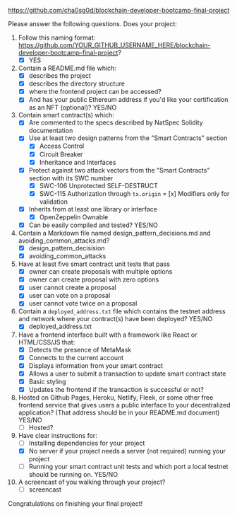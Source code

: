 https://github.com/cha0sg0d/blockchain-developer-bootcamp-final-project

Please answer the following questions. Does your project:

1. Follow this naming format: https://github.com/YOUR_GITHUB_USERNAME_HERE/blockchain-developer-bootcamp-final-project? 
    - [x] YES

2. Contain a README.md file which:
    - [x] describes the project
    - [x] describes the directory structure
    - [x] where the frontend project can be accessed? 
    - [x] And has your public Ethereum address if you'd like your certification as an NFT (optional)? YES/NO

3. Contain smart contract(s) which:
    - [x] Are commented to the specs described by NatSpec Solidity documentation
    - [x] Use at least two design patterns from the "Smart Contracts" section
      - [x] Access Control
      - [x] Circuit Breaker
      - [x] Inheritance and Interfaces
    - [x] Protect against two attack vectors from the "Smart Contracts" section with its SWC number
      - [x] SWC-106 Unprotected SELF-DESTRUCT
      - [x] SWC-115 Authorization through `tx.origin`
      = [x] Modifiers only for validation
    - [x] Inherits from at least one library or interface
      - [x] OpenZeppelin Ownable
    - [x] Can be easily compiled and tested? YES/NO

4.  Contain a Markdown file named design_pattern_decisions.md and avoiding_common_attacks.md? 
    - [x] design_pattern_decisision
    - [x] avoiding_common_attacks

5. Have at least five smart contract unit tests that pass
    - [x] owner can create proposals with multiple options
    - [x] owner can create proposal with zero options
    - [x] user cannot create a proposal
    - [x] user can vote on a proposal 
    - [x] user cannot vote twice on a proposal

6. Contain a `deployed_address.txt` file which contains the testnet address and network where your contract(s) have been deployed? YES/NO
     - [x] deployed_address.txt

7. Have a frontend interface built with a framework like React or HTML/CSS/JS that:
    - [x] Detects the presence of MetaMask
    - [x] Connects to the current account
    - [x] Displays information from your smart contract
    - [x] Allows a user to submit a transaction to update smart contract state
    - [x] Basic styling
    - [x] Updates the frontend if the transaction is successful or not?

8. Hosted on Github Pages, Heroku, Netlify, Fleek, or some other free frontend service that gives users a public interface to your decentralized application? (That address should be in your README.md document) YES/NO
    - [ ] Hosted? 

9. Have clear instructions for: 
    - [ ] Installing dependencies for your project 
    - [x] No server if your project needs a server (not required) running your project
    - [ ] Running your smart contract unit tests and which port a local testnet should be running on. YES/NO

10. A screencast of you walking through your project?
    - [ ] screencast

Congratulations on finishing your final project!